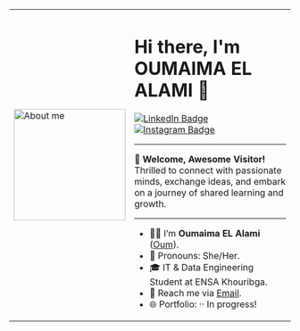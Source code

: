 <table>
  <tr>
    <td>
      <img src="https://github.com/user-attachments/assets/a08c528a-13d3-4729-a75a-0bd0fae42682" alt="About me" width="200" />
    </td>
    <td>
      <h1>Hi there, I'm OUMAIMA EL ALAMI 👋</h1>
      <p>
        <a href="https://www.linkedin.com/in/oumaima-el-alami-906276246">
          <img src="https://img.shields.io/badge/LinkedIn-0A66C2?style=flat-square&logo=linkedin&logoColor=white" alt="LinkedIn Badge">
        </a>
        <a href="https://www.instagram.com/_.el_alami/">
          <img src="https://img.shields.io/badge/Instagram-E4405F?style=flat-square&logo=instagram&logoColor=white" alt="Instagram Badge">
        </a>
      </p>
      <hr />
      <p>
        <strong>🌟 Welcome, Awesome Visitor!</strong><br />
        Thrilled to connect with passionate minds, exchange ideas, and embark on a journey of shared learning and growth.
      </p>
      <hr />
      <ul>
        <li>👩‍💻 I’m <strong>Oumaima EL Alami</strong> (<a href="https://github.com/oumi-beep/">Oum</a>).</li>
        <li>💖 Pronouns: She/Her.</li>
        <li>🎓 IT & Data Engineering Student at ENSA Khouribga.</li>
        <li>📧 Reach me via <a href="mailto:elalami20202021@gmail.com">Email</a>.</li>
        <li>🌐 Portfolio: ·· In progress!</li>
      </ul>
    </td>
  </tr>
</table>
